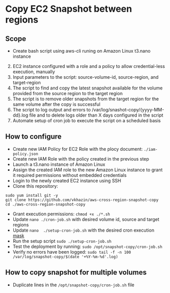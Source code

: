 # Copy EC2 Snapshot between regions

## Scope

*  Create bash script using aws-cli runing on Amazon Linux t3.nano instance
2. EC2 instance configured with a role and a policy to allow credential-less execution, manually
3. Input parameters to the script: source-volume-id, source-region, and target-region
4. The script to find and copy the latest snapshot available for the volume provided from the source region to the target region
5. The script is to remove older snapshots from the target region for the same volume after the copy is successful
6. The script to log output and errors to /var/log/snashot-copy/{yyyy-MM-dd}.log file and to delete logs older than X days configured in the script
7. Automate setup of cron job to execute the script on a scheduled basis

## How to configure

*  Create new IAM Policy for EC2 Role with the plocy document: `./iam-policy.json`
*  Create new IAM Role with the policy created in the previous step
*  Launch a t3.nano instance of Amazon Linux
*  Assign the created IAM role to the new Amazon Linux instance to grant it required permissions without embedded credentials
*  Login to the newly created EC2 instance using SSH
*  Clone this repository:
```
sudo yum install git -y
git clone https://github.com/vkhazin/aws-cross-region-snapshot-copy
cd ./aws-cross-region-snapshot-copy
```
*  Grant execution permissions: `chmod +x ./*.sh`
*  Update `nano ./cron-job.sh` with desired volume id, source and target regions
*  Update `nano  ./setup-cron-job.sh` with the desired cron execution [mask](https://crontab.guru/)
*  Run the setup script `sudo ./setup-cron-job.sh`
*  Test the deployment by running: `sudo /opt/snapshot-copy/cron-job.sh`
*  Verify no errors have been logged: `sudo tail -f -n 100 /var/log/snapshot-copy/$(date '+%Y-%m-%d'.log)`

## How to copy snapshot for multiple volumes

*  Duplicate lines in the `/opt/snapshot-copy/cron-job.sh` file
